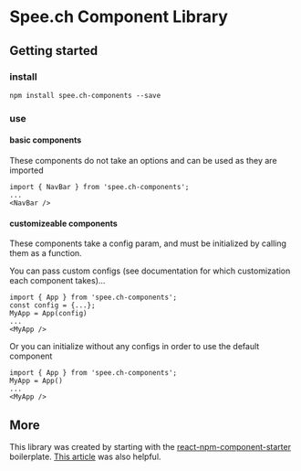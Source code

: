 # Spee.ch Component Library

## Getting started
### install
```
npm install spee.ch-components --save 
```
### use
#### basic components 
These components do not take an options and can be used as they are imported

```
import { NavBar } from 'spee.ch-components';
...
<NavBar />
```
#### customizeable components 
These components take a config param, and must be initialized by calling them as a function.

You can pass custom configs (see documentation for which customization each component takes)...
```
import { App } from 'spee.ch-components';
const config = {...};
MyApp = App(config)
...
<MyApp />
```
Or you can initialize without any configs in order to use the default component
```
import { App } from 'spee.ch-components';
MyApp = App()
...
<MyApp />
```

## More

This library was created by starting with the [react-npm-component-starter](https://github.com/yogaboll/react-npm-component-starter) boilerplate. 
[This article](https://medium.com/@_alanbsmith/building-a-react-component-library-part-1-d8a1e248fe6c) was also helpful.
